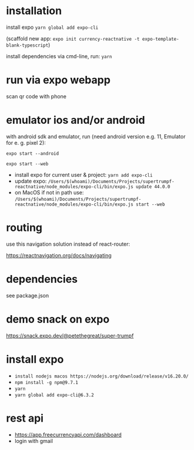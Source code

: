 # installation

install expo `yarn global add expo-cli`

(scaffold new app: `expo init currency-reactnative -t expo-template-blank-typescript`)

install dependencies via cmd-line, run: `yarn`

# run via expo webapp

 scan qr code with phone

# emulator ios and/or android

with android sdk and emulator, run (need android version e.g. 11, Emulator for e. g. pixel 2):

 
 `expo start --android`


 `expo start --web`
- install expo for current user & project: `yarn add expo-cli`
- update expo: `/Users/$(whoami)/Documents/Projects/supertrumpf-reactnative/node_modules/expo-cli/bin/expo.js update 44.0.0`
- on MacOS if not in path use: `/Users/$(whoami)/Documents/Projects/supertrumpf-reactnative/node_modules/expo-cli/bin/expo.js start --web`

# routing

use this navigation solution instead of react-router:

https://reactnavigation.org/docs/navigating

# dependencies

see package.json
 
 
# demo snack on expo

https://snack.expo.dev/@petethegreat/super-trumpf

# install expo

- `install nodejs macos https://nodejs.org/download/release/v16.20.0/`
- `npm install -g npm@9.7.1`
- `yarn`
- `yarn global add expo-cli@6.3.2`

# rest api

- https://app.freecurrencyapi.com/dashboard
- login with gmail